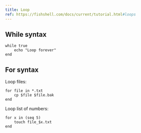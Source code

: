 ```yaml
---
title: Loop
ref: https://fishshell.com/docs/current/tutorial.html#loops
---
```


## While syntax

```fish
while true
    echo "Loop forever"
end
```

## For syntax

Loop files:

```fish
for file in *.txt
    cp $file $file.bak
end
```

Loop list of numbers:

```fish
for x in (seq 5)
    touch file_$x.txt
end
```
